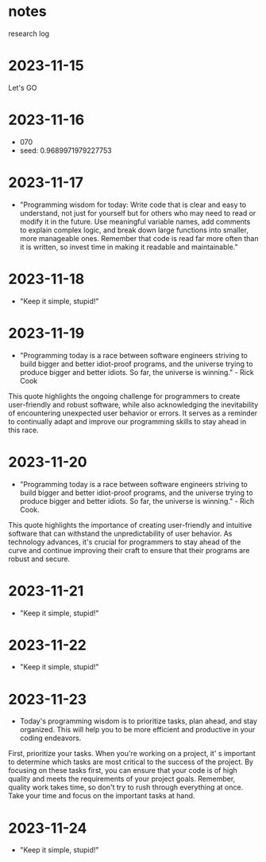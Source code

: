 # notes
research log
# 2023-11-15
Let's GO

# 2023-11-16
- 070
- seed: 0.9689971979227753

# 2023-11-17
- "Programming wisdom for today: Write code that is clear and easy to understand, not just for yourself but for others who may need to read or modify it in the future. Use meaningful variable names, add comments to explain complex logic, and break down large functions into smaller, more manageable ones. Remember that code is read far more often than it is written, so invest time in making it readable and maintainable."

# 2023-11-18
- "Keep it simple, stupid!"

# 2023-11-19
- "Programming today is a race between software engineers striving to build bigger and better idiot-proof programs, and the universe trying to produce bigger and better idiots. So far, the universe is winning." - Rick Cook

This quote highlights the ongoing challenge for programmers to create user-friendly and robust software, while also acknowledging the inevitability of encountering unexpected user behavior or errors. It serves as a reminder to continually adapt and improve our programming skills to stay ahead in this race.

# 2023-11-20
- "Programming today is a race between software engineers striving to build bigger and better idiot-proof programs, and the universe trying to produce bigger and better idiots. So far, the universe is winning." - Rich Cook.

This quote highlights the importance of creating user-friendly and intuitive software that can withstand the unpredictability of user behavior. As technology advances, it's crucial for programmers to stay ahead of the curve and continue improving their craft to ensure that their programs are robust and secure.

# 2023-11-21
- "Keep it simple, stupid!"

# 2023-11-22
- "Keep it simple, stupid!"

# 2023-11-23
- Today's programming wisdom is to prioritize tasks, plan ahead, and stay organized. This will help you to be more efficient and productive in your coding endeavors.

First, prioritize your tasks. When you're working on a project, it' s important to determine which tasks are most critical to the success of the project. By focusing on these tasks first, you can ensure that your code is of high quality and meets the requirements of your project goals. Remember, quality work takes time, so don't try to rush through everything at once. Take your time and focus on the important tasks at hand.

# 2023-11-24
- "Keep it simple, stupid!"
